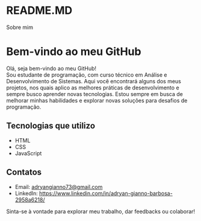 # README.MD
Sobre mim
# Bem-vindo ao meu GitHub

Olá, seja bem-vindo ao meu GitHub!  
Sou estudante de programação, com curso técnico em Análise e Desenvolvimento de Sistemas. Aqui você encontrará alguns dos meus projetos, nos quais aplico as melhores práticas de desenvolvimento e sempre busco aprender novas tecnologias. Estou sempre em busca de melhorar minhas habilidades e explorar novas soluções para desafios de programação.

## Tecnologias que utilizo
- HTML
- CSS
- JavaScript


## Contatos
- Email: adryangianno73@gmail.com
- LinkedIn: https://www.linkedin.com/in/adryan-gianno-barbosa-2958a6218/

Sinta-se à vontade para explorar meu trabalho, dar feedbacks ou colaborar!
